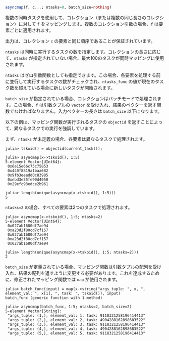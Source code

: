 ```julia
asyncmap(f, c...; ntasks=0, batch_size=nothing)
```

複数の同時タスクを使用して、コレクション（または複数の同じ長さのコレクション）に対して `f` をマッピングします。複数のコレクション引数の場合、`f` は要素ごとに適用されます。

出力は、コレクション `c` の要素と同じ順序であることが保証されています。

`ntasks` は同時に実行するタスクの数を指定します。コレクションの長さに応じて、`ntasks` が指定されていない場合、最大100のタスクが同時マッピングに使用されます。

`ntasks` はゼロ引数関数としても指定できます。この場合、各要素を処理する前に並行して実行するタスクの数がチェックされ、`ntasks_func` の値が現在のタスク数を超えている場合に新しいタスクが開始されます。

`batch_size` が指定されている場合、コレクションはバッチモードで処理されます。この場合、`f` は引数タプルの `Vector` を受け入れ、結果のベクターを返す関数でなければなりません。入力ベクターの長さは `batch_size` 以下になります。

以下の例は、マッピング関数が実行されるタスクの `objectid` を返すことによって、異なるタスクでの実行を強調しています。

まず、`ntasks` が未定義の場合、各要素は異なるタスクで処理されます。

```julia-repl
julia> tskoid() = objectid(current_task());

julia> asyncmap(x->tskoid(), 1:5)
5-element Vector{UInt64}:
 0x6e15e66c75c75853
 0x440f8819a1baa682
 0x9fb3eeadd0c83985
 0xebd3e35fe90d4050
 0x29efc93edce2b961

julia> length(unique(asyncmap(x->tskoid(), 1:5)))
5
```

`ntasks=2` の場合、すべての要素は2つのタスクで処理されます。

```julia-repl
julia> asyncmap(x->tskoid(), 1:5; ntasks=2)
5-element Vector{UInt64}:
 0x027ab1680df7ae94
 0xa23d2f80cd7cf157
 0x027ab1680df7ae94
 0xa23d2f80cd7cf157
 0x027ab1680df7ae94

julia> length(unique(asyncmap(x->tskoid(), 1:5; ntasks=2)))
2
```

`batch_size` が定義されている場合、マッピング関数は引数タプルの配列を受け入れ、結果の配列を返すように変更する必要があります。これを達成するために、修正されたマッピング関数では `map` が使用されます。

```julia-repl
julia> batch_func(input) = map(x->string("args_tuple: ", x, ", element_val: ", x[1], ", task: ", tskoid()), input)
batch_func (generic function with 1 method)

julia> asyncmap(batch_func, 1:5; ntasks=2, batch_size=2)
5-element Vector{String}:
 "args_tuple: (1,), element_val: 1, task: 9118321258196414413"
 "args_tuple: (2,), element_val: 2, task: 4904288162898683522"
 "args_tuple: (3,), element_val: 3, task: 9118321258196414413"
 "args_tuple: (4,), element_val: 4, task: 4904288162898683522"
 "args_tuple: (5,), element_val: 5, task: 9118321258196414413"
```
